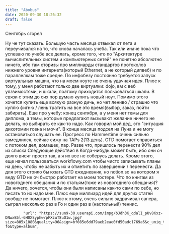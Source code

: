 ```yaml
---
title: "Abobus"
date: 2020-09-30 18:26:32
draft: false
---
```


Сентябрь сгорел

Ну че тут сказать. Большую часть месяца отвыкал от лета и переучивался на то, что снова началась учеба. Так или иначе пока что успеваю по учебе все делать, кроме того, что по "Архитектуре вычислительных систем и компьютерных сетей" не понятно абсолютно ничего, ибо там сторизы про миллиарды стандартов протоколов нижнего уровня интернета(который Ethernet, а не который дипвеб) и по параллелкам тоже средне. По инфобезу постоянно требуется запуск виртуальных машин, что на моем ноуте не очень удачная идея. Плюс к тому, у меня работают только две виртуалки: dojo, вм с веб уязвимостями, и шкали, поэтому приходится пользоваться шкали. В связи с этим до сих пор думаю купить новый ноут. Помимо этого хочется купить еще всякую разную дичь, но чет лениво / страшно что куплю фигню / лень тратить на все это время(выбор, заказ, пойти забирать).
Еще про учебу: конец сентября, а у меня нет темы для диплома, а темы, которые предлагают вызывают желание ничего не делать, но выбирать ее как-то надо. Как говорил мой дед, это "ситуация дихотомии говна и мочи". В конце месяца подсел на Луна и не могу остановиться слушать ее. Прогресс по Hammertime очень сильно замедлился, сейчас сижу на TAPs 2(13 день).
GTD помогает справиться с потоком дел, домашек, пар. Разве что, пришлось перенести 90% дел из списка Следующие действия в Когда-нибудь может быть, ибо они оч долго висят просто так, а я их все не соберусь делать. Кроме этого, еще начал пользоваться workflowy.com чтобы чисто записывать планы на день, чтобы не забыть их и отметить по завершении / перенести. Да для этого стоило бы юзать GTD ежедневник, но notion.so на котором я веду GTD не оч быстро работает на моем тостере.
Что по книгам из новогоднего обещания и по статьям(тоже из новогоднего обещания)? Да ничего, хочется, чтобы они были написаны как-то сами по себе, но писать то их надо мне. Плюс еще миллиард идей для других статей вообще не помогает.
Плюс к этому, очень сильно задрачивал сапера, сыграл несколько раз в Го и один раз в (настольный) теннис.

            "url": "https://sun9-30.userapi.com/impg/bJdh3K_qdalI_pUv8Kxz-DNwxB5l-6H0XSyphw/pFXzuT8uO1w.jpg?size=805x1080&quality=96&sign=bf085e6dd79aeb2eae0fd50adc1769a6&c_uniq_tag=vVlbgHf6KC71rB8nqS4tbcl_0V1s5r_NI9dqjRW6-fo&type=album",
